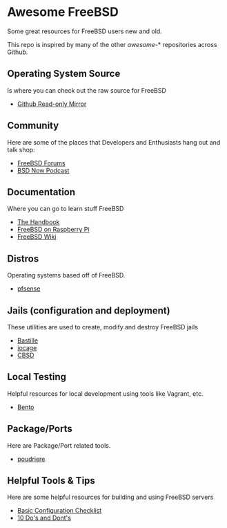 # Awesome FreeBSD

Some great resources for FreeBSD users new and old.

This repo is inspired by many of the other *awesome-** repositories across Github.

## Operating System Source
Is where you can check out the raw source for FreeBSD

* [Github Read-only Mirror](https://github.com/freebsd/freebsd)

## Community
Here are some of the places that Developers and Enthusiasts hang out and talk shop:

* [FreeBSD Forums](https://forums.freebsd.org/)
* [BSD Now Podcast](https://www.bsdnow.tv/)

## Documentation
Where you can go to learn stuff FreeBSD

* [The Handbook](https://www.freebsd.org/doc/en_US.ISO8859-1/books/handbook/)
* [FreeBSD on Raspberry Pi](https://wiki.freebsd.org/action/show/arm/Raspberry%20Pi?action=show&redirect=FreeBSD%2Farm%2FRaspberry+Pi)
* [FreeBSD Wiki](https://wiki.freebsd.org/)

## Distros
Operating systems based off of FreeBSD.

* [pfsense](https://github.com/pfsense/pfsense)

## Jails (configuration and deployment)
These utilities are used to create, modify and destroy FreeBSD jails

* [Bastille](https://github.com/BastilleBSD/bastille)
* [iocage](https://github.com/iocage/iocage)
* [CBSD](https://www.bsdstore.ru/en/docs.html)

## Local Testing
Helpful resources for local development using tools like Vagrant, etc.

* [Bento](https://github.com/chef/bento)

## Package/Ports
Here are Package/Port related tools.

* [poudriere](https://github.com/freebsd/poudriere)

## Helpful Tools & Tips
Here are some helpful resources for building and using FreeBSD servers

* [Basic Configuration Checklist](http://daemon-notes.com/articles/system/basic-conf/checklist)
* [10 Do's and Dont's](https://forums.freebsd.org/threads/10-dos-and-dont-for-freebsd.65618/)